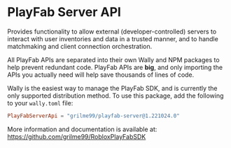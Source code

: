 # PlayFab Server API

Provides functionality to allow external (developer-controlled) servers to interact with user inventories and data in a trusted manner, and to handle matchmaking and client connection orchestration.

All PlayFab APIs are separated into their own Wally and NPM packages to help prevent redundant code.
PlayFab APIs are **big**, and only importing the APIs you actually need will help save thousands of lines of code.

Wally is the easiest way to manage the PlayFab SDK, and is currently the only supported distribution method.
To use this package, add the following to your `wally.toml` file:

```toml
PlayFabServerApi = "grilme99/playfab-server@1.221024.0"
```

More information and documentation is available at:
https://github.com/grilme99/RobloxPlayFabSDK
